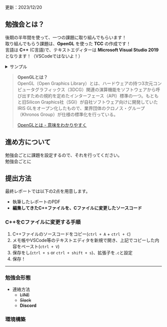 更新：2023/12/20

## 勉強会とは？
後期の半年間を使って、一つの課題に取り組んでもらいます！  
取り組んでもらう課題は、**OpenGL** を使った **TCC** の作成です！  
言語は **C++** (C言語)で、テキストエディターは **Microsoft Visual Studio 2019** となります！（VSCodeではないよ！）  
<details><summary>サンプル</summary></details>

> **OpenGLとは？**  
> OpenGL（Open Graphics Library）とは、ハードウェアの持つ3次元コンピュータグラフィックス（3DCG）関連の演算機能をソフトウェアから呼び出すための規約を定めたインターフェース（API）標準の一つ。もともと旧Silicon Graphics社（SGI）が自社ソフトウェア向けに開発していたIRIS GLをオープン化したもので、業界団体のクロノス・グループ（Khronos Group）が仕様の標準化を行っている。
> 
> [OpenGLとは - 意味をわかりやすく](https://e-words.jp/w/OpenGL.html)

## 進め方について
勉強会ごとに課題を設定するので、それを行ってください。  
勉強会ごとに

## 提出方法
最終レポートでは以下の2点を用意します。
- 執筆したレポートのPDF
- **編集してきたC++ファイルを、Cファイルに変更したソースコード**

### C++をCファイルに変更する手順
1. C++ファイルのソースコードをコピー(`ctrl + A` + `ctrl + C`)
2. メモ帳やVSCode等のテキストエディタを新規で開き、上記でコピーした内容をペースト(`ctrl + V`)
3. 保存をし(`ctrl + s` or `ctrl + shift + s`)、拡張子を`.c`と設定
4. 保存！

---
### 勉強会形態
- 連絡方法
  - ~~LINE~~
  - ~~Slack~~
  - **Discord**
 
### 環境構築
